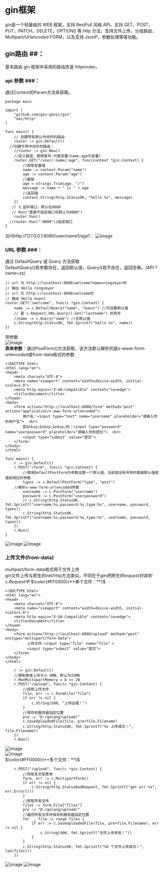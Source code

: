 # gin框架 #
gin是一个轻量级的 WEB 框架，支持 RestFull 风格 API，支持 GET，POST，PUT，PATCH，DELETE，OPTIONS 等 http 方法，支持文件上传，分组路由，Multipart/Urlencoded FORM，以及支持 JsonP，参数处理等等功能。  

## gin路由 ##：   
基本路由 gin 框架中采用的路由库是 httprouter。 
### api 参数 ###：
通过Context的Param方法来获取。     
```
package main

import (
	"github.com/gin-gonic/gin"
	"net/http"
)

func main() {
	// 创建带有默认中间件的路由:
	router := gin.Default()
  //创建不带中间件的路由：
	//router := gin.New()
	//定义路径，使用冒号:代替变量(name,age为变量)
	router.GET("/user/:name/:age", func(context *gin.Context) {
		//获取变量值
		name := context.Param("name")
		age := context.Param("age")
		//截取
		age = strings.Trim(age, "/")
		message := name + " is " + age
		//返回值
		context.String(http.StatusOK, "hello %s", message)
	})
   // 3.监听端口，默认在8080
   // Run("里面不指定端口号默认为8080")
	router.Run()
  //router.Run(":8000")z指定端口
}
```
访问http://127.0.0.1:8080/user/name1/age1：
![image](https://user-images.githubusercontent.com/24589721/177819868-0d9a0b7a-bc2a-4b60-a50b-413057c6f52a.png)
### URL 参数 ###：
通过 DefaultQuery 或 Query 方法获取  
DefaultQuery()若参数存在，返回默认值，Query()若不存在，返回空串。(API ? name=zs)
```
// url 为 http://localhost:8080/welcome?name=ningskyer时
// 输出 Hello ningskyer
// url 为 http://localhost:8080/welcome时
// 输出 Hello Guest
router.GET("/welcome", func(c *gin.Context) {
	name := c.DefaultQuery("name", "Guest") //可设置默认值
	// 是 c.Request.URL.Query().Get("lastname") 的简写
	//name := c.Query("name") //无默认值
	c.String(http.StatusOK, fmt.Sprintf("hello %s", name))
})
```
带参数  
![image](https://user-images.githubusercontent.com/24589721/177899945-cadc669b-d9ad-4b9e-8be9-ada35ba2cde0.png)  
**表单参数**：通过PostForm()方法获取，该方法默认解析的是x-www-form-urlencoded或from-data格式的参数
```
<!DOCTYPE html>
<html lang="en">
<head>
    <meta charset="UTF-8">
    <meta name="viewport" content="width=device-width, initial-scale=1.0">
    <meta http-equiv="X-UA-Compatible" content="ie=edge">
    <title>Document</title>
</head>
<body>
    <form action="http://localhost:8080/form" method="post" action="application/x-www-form-urlencoded">
        用户名：<input type="text" name="username" placeholder="请输入你的用户名">  <br>
        密&nbsp;&nbsp;&nbsp;码：<input type="password" name="userpassword" placeholder="请输入你的密码">  <br>
        <input type="submit" value="提交">
    </form>
</body>
</html>
```
```
func main() {
    r := gin.Default()
    r.POST("/form", func(c *gin.Context) {
    	//使用DefaultPostForm为参数设置一个默认值，当前端没有传参时直接默认值赋值给相应的参数
        types := c.DefaultPostForm("type", "post")
	//解析x-www-form-urlencoded参数
        username := c.PostForm("username")
        password := c.PostForm("userpassword")
        // c.String(http.StatusOK, fmt.Sprintf("username:%s,password:%s,type:%s", username, password, types))
        c.String(http.StatusOK, fmt.Sprintf("username:%s,password:%s,type:%s", username, password, types))
    })
    r.Run()
}
```
![image](https://user-images.githubusercontent.com/24589721/177903157-c1443c8a-7b46-49b5-88b8-82ca2fa1a3e7.png)
![image](https://user-images.githubusercontent.com/24589721/177903193-4e7b6a7a-b41c-4873-affc-778825ce1a85.png)  
### 上传文件(from-data) ###  
multipart/form-data格式用于文件上传  
gin文件上传与原生的net/http方法类似，不同在于*gin把原生的request封装到c.Request中*
$\color{#FF0000}{**单个文件：**}$ 
```
<!DOCTYPE html>
<html lang="en">
<head>
    <meta charset="UTF-8">
    <meta name="viewport" content="width=device-width, initial-scale=1.0">
    <meta http-equiv="X-UA-Compatible" content="ie=edge">
    <title>Document</title>
</head>
<body>
    <form action="http://localhost:8080/upload" method="post" enctype="multipart/form-data">
          上传文件:<input type="file" name="file" >
          <input type="submit" value="提交">
    </form>
</body>
</html>
```
```
	r := gin.Default()
	//限制表单上传大小 8MB，默认为32MB
	r.MaxMultipartMemory = 8 << 20 
	r.POST("/upload", func(c *gin.Context) {
		//获取上传文件
		file, err := c.FormFile("file")
		if err != nil {
			c.String(500, "上传出错！")
		}
		//保存到服务器指定位置
		pre := "D:/golang/upload/"
		c.SaveUploadedFile(file, pre+file.Filename)
		c.String(http.StatusOK, fmt.Sprintf("%s 上传成功！", file.Filename))
	})
	r.Run()
```

![image](https://user-images.githubusercontent.com/24589721/177907891-a4b88fab-878a-40ed-ae4e-850dfa51db36.png)  
![image](https://user-images.githubusercontent.com/24589721/177907920-a0d03843-a0f3-4a7c-bb6b-2f655e26b4a0.png)  
$\color{#FF0000}{**多个文件：**}$ 
```
	r.POST("/upload", func(c *gin.Context) {
		//获取复合型表单
		form, err := c.MultipartForm()
		if err != nil {
			c.String(http.StatusBadRequest, fmt.Sprintf("get err %s", err.Error()))
		}
		//获取所有文件
		files := form.File["files"]
		pre := "D:/golang/upload/"
		//遍历所有文件并保存到服务器指定位置
		for _, file := range files {
			if err := c.SaveUploadedFile(file, pre+file.Filename); err != nil {
				c.String(400, fmt.Sprintf("文件上传失败！"))
			}
		}
		c.String(http.StatusOK, fmt.Sprintf("%d 个文件上传成功！", len(files)))
	})
```
![image](https://user-images.githubusercontent.com/24589721/177910308-31020b87-5e79-4098-99ec-c0a3530d016f.png)
![image](https://user-images.githubusercontent.com/24589721/177910327-04c1a727-dbf5-43ea-9660-18cbc864ddb3.png)




